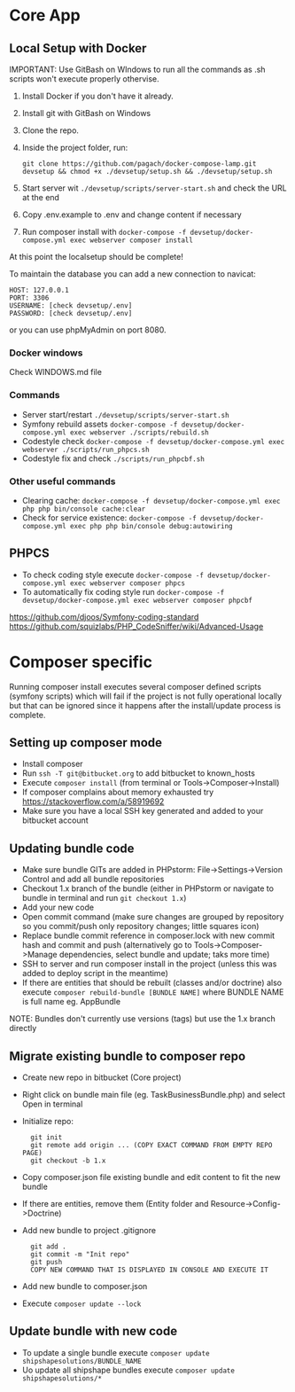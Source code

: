 # Core App

## Local Setup with Docker

IMPORTANT: Use GitBash on WIndows to run all the commands as .sh scripts won't execute properly othervise.

1. Install Docker if you don't have it already.
2. Install git with GitBash on Windows
2. Clone the repo.
3. Inside the project folder, run:

    `git clone https://github.com/pagach/docker-compose-lamp.git devsetup &&
     chmod +x ./devsetup/setup.sh &&
     ./devsetup/setup.sh`

4. Start server wit `./devsetup/scripts/server-start.sh` and check the URL at the end
4. Copy .env.example to .env and change content if necessary
5. Run composer install with `docker-compose -f devsetup/docker-compose.yml exec webserver composer install`

At this point the localsetup should be complete!

To maintain the database you can add a new connection to navicat:

    HOST: 127.0.0.1
    PORT: 3306
    USERNAME: [check devsetup/.env]
    PASSWORD: [check devsetup/.env]

or you can use phpMyAdmin on port 8080.

### Docker windows
Check WINDOWS.md file

### Commands
- Server start/restart `./devsetup/scripts/server-start.sh`
- Symfony rebuild assets `docker-compose -f devsetup/docker-compose.yml exec webserver ./scripts/rebuild.sh`
- Codestyle check `docker-compose -f devsetup/docker-compose.yml exec webserver ./scripts/run_phpcs.sh`
- Codestyle fix and check `./scripts/run_phpcbf.sh`

### Other useful commands
- Clearing cache: `docker-compose -f devsetup/docker-compose.yml exec php php bin/console cache:clear`
- Check for service existence: `docker-compose -f devsetup/docker-compose.yml exec php php bin/console debug:autowiring`

## PHPCS
- To check coding style execute `docker-compose -f devsetup/docker-compose.yml exec webserver composer phpcs`
- To automatically fix coding style run `docker-compose -f devsetup/docker-compose.yml exec webserver composer phpcbf`

https://github.com/djoos/Symfony-coding-standard
https://github.com/squizlabs/PHP_CodeSniffer/wiki/Advanced-Usage

# Composer specific

Running composer install executes several composer defined scripts (symfony scripts) which will fail if the project
is not fully operational locally but that can be ignored since it happens after the install/update process is complete.

## Setting up composer mode
- Install composer
- Run `ssh -T git@bitbucket.org` to add bitbucket to known_hosts
- Execute `composer install` (from terminal or Tools->Composer->Install)
- If composer complains about memory exhausted try https://stackoverflow.com/a/58919692
- Make sure you have a local SSH key generated and added to your bitbucket account

## Updating bundle code
- Make sure bundle GITs are added in PHPstorm: File->Settings->Version Control and add all bundle repositories
- Checkout 1.x branch of the bundle (either in PHPstorm or navigate to bundle in terminal and run `git checkout 1.x`)
- Add your new code
- Open commit command (make sure changes are grouped by repository so you commit/push only repository changes; little
squares icon)
- Replace bundle commit reference in composer.lock with new commit hash and commit and push (alternatively
go to Tools->Composer->Manage dependencies, select bundle and update; taks more time)
- SSH to server and run composer install in the project (unless this was added to deploy script in the meantime)
- If there are entities that should be rebuilt (classes and/or doctrine) also execute `composer rebuild-bundle [BUNDLE NAME]`
where BUNDLE NAME is full name eg. AppBundle

NOTE: Bundles don't currently use versions (tags) but use the 1.x branch directly

## Migrate existing bundle to composer repo
- Create new repo in bitbucket (Core project)
- Right click on bundle main file (eg. TaskBusinessBundle.php) and select Open in terminal
- Initialize repo:

        git init
        git remote add origin ... (COPY EXACT COMMAND FROM EMPTY REPO PAGE)
        git checkout -b 1.x

- Copy composer.json file existing bundle and edit content to fit the new bundle
- If there are entities, remove them (Entity folder and Resource->Config->Doctrine)
- Add new bundle to project .gitignore

        git add .
        git commit -m "Init repo"
        git push
        COPY NEW COMMAND THAT IS DISPLAYED IN CONSOLE AND EXECUTE IT

- Add new bundle to composer.json
- Execute `composer update --lock`

## Update bundle with new code

- To update a single bundle execute `composer update shipshapesolutions/BUNDLE_NAME`
- Uo update all shipshape bundles execute `composer update shipshapesolutions/*`
